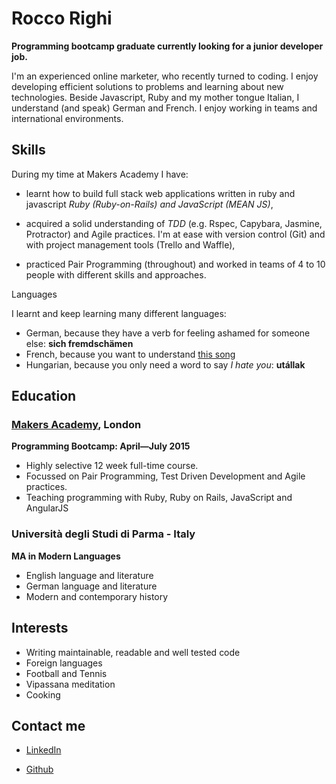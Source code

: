 
Rocco Righi
=========

**Programming bootcamp graduate currently looking for a junior developer job.**

I'm an experienced online marketer, who recently turned to coding. I enjoy developing efficient solutions to problems and learning about new technologies.
Beside Javascript, Ruby and my mother tongue Italian, I understand (and speak) German and French. I enjoy working in teams and international environments.


Skills
----------

During my time at Makers Academy I have:
- learnt how to build full stack web applications written in ruby and javascript
*Ruby (Ruby-on-Rails) and JavaScript (MEAN JS)*,

- acquired a solid understanding of *TDD* (e.g. Rspec, Capybara, Jasmine, Protractor) and Agile practices. I'm at ease with version control (Git) and with project management tools (Trello and Waffle),

- practiced Pair Programming (throughout) and worked in teams of 4 to 10 people with different skills and approaches.

Languages

I learnt and keep learning many different languages:

- German, because they have a verb for feeling ashamed for someone else: **sich fremdschämen**
- French, because you want to understand [this song](https://www.youtube.com/watch?v=0lA7T2xc2xc)
- Hungarian, because you only need a word to say *I hate you*: **utállak**




Education
----------


### [Makers Academy], London
**Programming Bootcamp: April&mdash;July 2015**

- Highly selective 12 week full-time course.
- Focussed on Pair Programming, Test Driven Development and Agile practices.
- Teaching programming with Ruby, Ruby on Rails, JavaScript and AngularJS

### Università degli Studi di Parma - Italy
**MA in Modern Languages**

- English language and literature
- German language and literature
- Modern and contemporary history

Interests
---------

- Writing maintainable, readable and well tested code
- Foreign languages
- Football and Tennis
- Vipassana meditation
- Cooking


Contact me
-------

- [LinkedIn]
- [Github]


  [Makers Academy]:http://www.makersacademy.com
  [GitHub]:https://github.com/bagolol
  [LinkedIn]:https://uk.linkedin.com/in/roccorighi
  [Repositories on Github]:https://github.com/bagolol?tab=repositories



